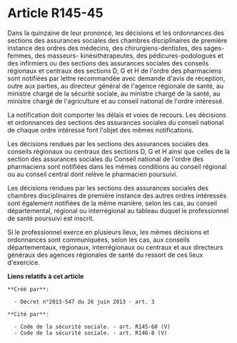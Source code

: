 # Article R145-45

Dans la quinzaine de leur prononcé, les décisions et les ordonnances des sections des assurances sociales des chambres
disciplinaires de première instance des ordres des médecins, des chirurgiens-dentistes, des sages-femmes, des masseurs-
kinésithérapeutes, des pédicures-podologues et des infirmiers ou des sections des assurances sociales des conseils régionaux
et centraux des sections D, G et H de l'ordre des pharmaciens sont notifiées par lettre recommandée avec demande d'avis de
réception, outre aux parties, au directeur général de l'agence régionale de santé, au ministre chargé de la sécurité sociale,
au ministre chargé de la santé, au ministre chargé de l'agriculture et au conseil national de l'ordre intéressé. 

La notification doit comporter les délais et voies de recours. Les décisions et ordonnances des sections des assurances
sociales du conseil national de chaque ordre intéressé font l'objet des mêmes notifications. 

Les décisions rendues par les sections des assurances sociales des conseils régionaux ou centraux des sections D, G et H
ainsi que celles de la section des assurances sociales du Conseil national de l'ordre des pharmaciens sont notifiées dans les
mêmes conditions au conseil régional ou au conseil central dont relève le pharmacien poursuivi. 

Les décisions rendues par les sections des assurances sociales des chambres disciplinaires de première instance des autres
ordres intéressés sont également notifiées de la même manière, selon les cas, au conseil départemental, régional ou
interrégional au tableau duquel le professionnel de santé poursuivi est inscrit. 

Si le professionnel exerce en plusieurs lieux, les mêmes décisions et ordonnances sont communiquées, selon les cas, aux
conseils départementaux, régionaux, interrégionaux ou centraux et aux directeurs généraux des agences régionales de santé du
ressort de ces lieux d'exercice.

**Liens relatifs à cet article**

	**Créé par**:

	  - Décret n°2013-547 du 26 juin 2013 - art. 3

	**Cité par**:

	  - Code de la sécurité sociale. - art. R145-68 (V)
	  - Code de la sécurité sociale. - art. R146-8 (V)
